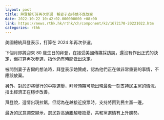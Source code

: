 ```yaml
---
layout: post
title: 拜登稱打算再次參選　稱妻子支持他不應放棄
date: 2022-10-22 10:42:02.000000000 +08:00
link: https://news.rthk.hk/rthk/ch/component/k2/1672170-20221022.htm
categories: rthk
---
```


美國總統拜登表示，打算在 2024 年再次參選。

下個月即將迎來 80 歲生日的拜登，在接受美國傳媒採訪說，還沒有作出正式的決定，但打算再次參選，指他仍有時間做出決定。

被問到妻子吉爾的想法時，拜登表示她贊成，認為他們正在做非常重要的事情，不應該放棄。

另外，對於即將舉行的中期選舉，拜登預期可能出現最後一刻支持民主黨的情況，指出經濟正在穩步改善。

拜登說，選情出現拉鋸，但認為在越接近投票時，支持將回到民主黨一邊。

最近的民意調查顯示，選民對高通脹越發擔憂，共和黨選情有上升趨勢。
